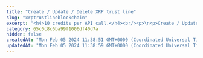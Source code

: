 ```yaml
---
title: "Create / Update / Delete XRP trust line"
slug: "xrptrustlineblockchain"
excerpt: "<h4>10 credits per API call.</h4><br/><p>\n<p>Create / Update / Delete XRP trust line between accounts to transfer private assets.\nBy creating trustline for the first time, the asset is created automatically and can be used in the transactions.<br/>\nAccount setting rippling must be enabled on the issuer account before the trust line creation to asset work correctly.\nCreating a trust line will cause an additional 5 XRP to be blocked on the account.<br/><br/>\nThis operation needs the private key of the blockchain address. Every time the funds are transferred, the transaction must be signed with the corresponding private key.\nNo one should ever send it's own private keys to the internet because there is a strong possibility of stealing keys and loss of funds. In this method, it is possible to enter privateKey\nor signatureId. PrivateKey should be used only for quick development on testnet versions of blockchain when there is no risk of losing funds. In production,\n<a href=\"https://github.com/tatumio/tatum-kms\" target=\"_blank\">Tatum KMS</a> should be used for the highest security standards, and signatureId should be present in the request.\nAlternatively, using the Tatum client library for supported languages.</p>"
category: 65c0c8c6ba99f1006df40d7a
hidden: false
createdAt: "Mon Feb 05 2024 11:38:51 GMT+0000 (Coordinated Universal Time)"
updatedAt: "Mon Feb 05 2024 11:38:59 GMT+0000 (Coordinated Universal Time)"
---
```

